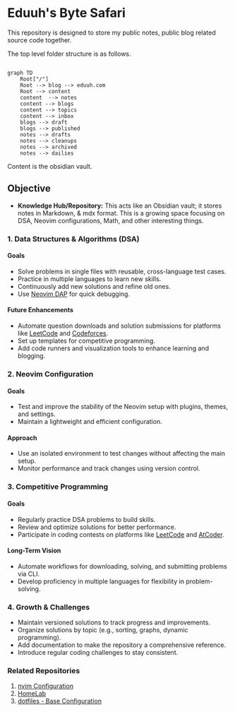 # Eduuh's Byte Safari

This repository is designed to store my public notes, public blog related source code together.

The top level folder structure is as follows.

```mermaid

graph TD
    Root["/"]
    Root --> blog --> eduuh.com
    Root --> content
    content  --> notes
    content --> blogs
    content --> topics
    content --> inbox
    blogs --> draft
    blogs --> published
    notes --> drafts
    notes --> cleanups
    notes --> archived
    notes --> dailies

```

Content is the obsidian vault.

## Objective

- **Knowledge Hub/Repository:** This acts like an Obsidian vault; it stores notes in Markdown, & mdx format. This is a growing space focusing on DSA, Neovim configurations, Math, and other interesting things.

### 1. Data Structures & Algorithms (DSA)

#### Goals

- Solve problems in single files with reusable, cross-language test cases.
- Practice in multiple languages to learn new skills.
- Continuously add new solutions and refine old ones.
- Use [Neovim DAP](https://github.com/mfussenegger/nvim-dap) for quick debugging.

#### Future Enhancements

- Automate question downloads and solution submissions for platforms like [LeetCode](https://leetcode.com) and [Codeforces](https://codeforces.com).
- Set up templates for competitive programming.
- Add code runners and visualization tools to enhance learning and blogging.

### 2. Neovim Configuration

#### Goals

- Test and improve the stability of the Neovim setup with plugins, themes, and settings.
- Maintain a lightweight and efficient configuration.

#### Approach

- Use an isolated environment to test changes without affecting the main setup.
- Monitor performance and track changes using version control.

### 3. Competitive Programming

#### Goals

- Regularly practice DSA problems to build skills.
- Review and optimize solutions for better performance.
- Participate in coding contests on platforms like [LeetCode](https://leetcode.com) and [AtCoder](https://atcoder.jp/).

#### Long-Term Vision

- Automate workflows for downloading, solving, and submitting problems via CLI.
- Develop proficiency in multiple languages for flexibility in problem-solving.

### 4. Growth & Challenges

- Maintain versioned solutions to track progress and improvements.
- Organize solutions by topic (e.g., sorting, graphs, dynamic programming).
- Add documentation to make the repository a comprehensive reference.
- Introduce regular coding challenges to stay consistent.

### Related Repositories

1. [nvim Configuration](https://github.com/eduuh/nvim)
2. [HomeLab](https://github.com/eduuh/homelab)
3. [dotfiles - Base Configuration](https://github.com/eduuh/dotfiles)
